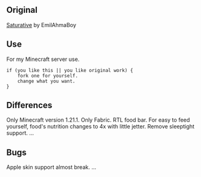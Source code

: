 ## Original
[Saturative](https://github.com/EmilAhmaBoy/saturative) by EmilAhmaBoy

## Use
For my Minecraft server use.
```
if (you like this || you like original work) {
    fork one for yourself.
    change what you want.
}
```

## Differences
Only Minecraft version 1.21.1.
Only Fabric.
RTL food bar.
For easy to feed yourself, food's nutrition changes to 4x with little jetter.
Remove sleeptight support.
...

## Bugs
Apple skin support almost break.
...
